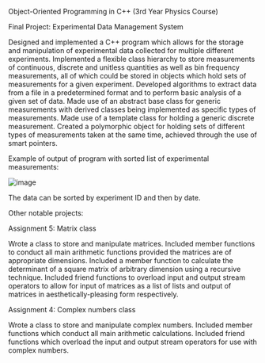 Object-Oriented Programming in C++ (3rd Year Physics Course)

Final Project: Experimental Data Management System 

Designed and implemented a C++ program which allows for the storage and manipulation of experimental data collected for multiple different experiments. Implemented a flexible class hierarchy to store measurements of continuous, discrete and unitless quantities as well as bin frequency measurements, all of which could be stored in objects which hold sets of measurements for a given experiment. Developed algorithms to extract data from a file in a predetermined format and to perform basic analysis of a given set of data. Made use of an abstract base class for generic measurements with derived classes being implemented as specific
types of measurements. Made use of a template class for holding a generic discrete measurement. Created a polymorphic object for holding sets of different types of measurements taken at the same time, achieved through the use of smart pointers.

Example of output of program with sorted list of experimental measurements:

![image](https://user-images.githubusercontent.com/74107623/160884843-f1da28b8-49cf-4f19-9ff3-9cbac42ff7d8.png)

The data can be sorted by experiment ID and then by date.

Other notable projects:

Assignment 5: Matrix class

Wrote a class to store and manipulate matrices. Included member functions to conduct all main arithmetic functions provided the matrices are of appropriate dimensions. Included a member function to calculate the determinant of a square matrix of arbitrary dimension using a recursive technique. Included friend functions to overload input and output stream operators to allow for input of matrices as a list of lists and output of matrices in aesthetically-pleasing form respectively.

Assignment 4: Complex numbers class

Wrote a class to store and manipulate complex numbers. Included member functions which conduct all main arithmetic calculations. Included friend functions which overload the input and output stream operators for use with complex numbers.
